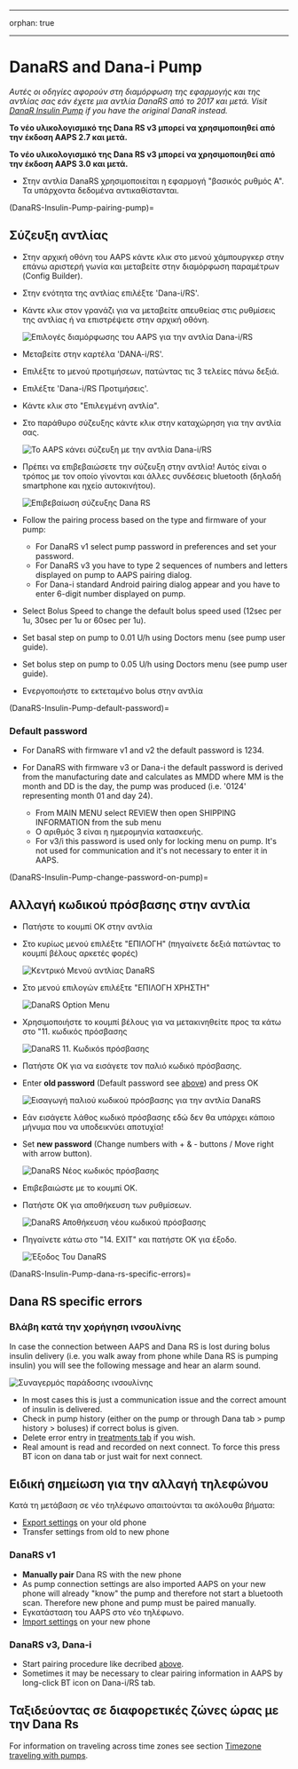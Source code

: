 * * *

orphan: true

* * *

# DanaRS and Dana-i Pump

*Αυτές οι οδηγίες αφορούν στη διαμόρφωση της εφαρμογής και της αντλίας σας εάν έχετε μια αντλία DanaRS από το 2017 και μετά. Visit [DanaR Insulin Pump](./DanaR-Insulin-Pump.md) if you have the original DanaR instead.*

**Το νέο υλικολογισμικό της Dana RS v3 μπορεί να χρησιμοποιηθεί από την έκδοση AAPS 2.7 και μετά.**

**Το νέο υλικολογισμικό της Dana RS v3 μπορεί να χρησιμοποιηθεί από την έκδοση AAPS 3.0 και μετά.**

* Στην αντλία DanaRS χρησιμοποιείται η εφαρμογή "βασικός ρυθμός Α". Τα υπάρχοντα δεδομένα αντικαθίστανται.

(DanaRS-Insulin-Pump-pairing-pump)=

## Σύζευξη αντλίας

* Στην αρχική οθόνη του AAPS κάντε κλικ στο μενού χάμπουργκερ στην επάνω αριστερή γωνία και μεταβείτε στην διαμόρφωση παραμέτρων (Config Builder).
* Στην ενότητα της αντλίας επιλέξτε 'Dana-i/RS'.
* Κάντε κλικ στον γρανάζι για να μεταβείτε απευθείας στις ρυθμίσεις της αντλίας ή να επιστρέψετε στην αρχική οθόνη.
    
    ![Επιλογές διαμόρφωσης του AAPS για την αντλία Dana-i/RS](../images/DanaRS_i_ConfigB.png)

* Μεταβείτε στην καρτέλα 'DANA-i/RS'.

* Επιλέξτε το μενού προτιμήσεων, πατώντας τις 3 τελείες πάνω δεξιά. 
* Επιλέξτε 'Dana-i/RS Προτιμήσεις'.
* Κάντε κλικ στο "Επιλεγμένη αντλία".
* Στο παράθυρο σύζευξης κάντε κλικ στην καταχώρηση για την αντλία σας.
    
    ![Το AAPS κάνει σύζευξη με την αντλία Dana-i/RS](../images/DanaRS_i_Pairing.png)

* Πρέπει να επιβεβαιώσετε την σύζευξη στην αντλία! </b> Αυτός είναι ο τρόπος με τον οποίο γίνονται και άλλες συνδέσεις bluetooth (δηλαδή smartphone και ηχείο αυτοκινήτου).
    
    ![Επιβεβαίωση σύζευξης Dana RS](../images/DanaRS_Pairing.png)

* Follow the pairing process based on the type and firmware of your pump:
    
    * For DanaRS v1 select pump password in preferences and set your password.
    * For DanaRS v3 you have to type 2 sequences of numbers and letters displayed on pump to AAPS pairing dialog.
    * For Dana-i standard Android pairing dialog appear and you have to enter 6-digit number displayed on pump.

* Select Bolus Speed to change the default bolus speed used (12sec per 1u, 30sec per 1u or 60sec per 1u).

* Set basal step on pump to 0.01 U/h using Doctors menu (see pump user guide).
* Set bolus step on pump to 0.05 U/h using Doctors menu (see pump user guide).
* Ενεργοποιήστε το εκτεταμένο bolus στην αντλία

(DanaRS-Insulin-Pump-default-password)=

### Default password

* For DanaRS with firmware v1 and v2 the default password is 1234.
* For DanaRS with firmware v3 or Dana-i the default password is derived from the manufacturing date and calculates as MMDD where MM is the month and DD is the day, the pump was produced (i.e. '0124' representing month 01 and day 24).
    
    * From MAIN MENU select REVIEW then open SHIPPING INFORMATION from the sub menu
    * Ο αριθμός 3 είναι η ημερομηνία κατασκευής. 
    * For v3/i this password is used only for locking menu on pump. It's not used for communication and it's not necessary to enter it in AAPS.

(DanaRS-Insulin-Pump-change-password-on-pump)=

## Αλλαγή κωδικού πρόσβασης στην αντλία

* Πατήστε το κουμπί OK στην αντλία
* Στο κυρίως μενού επιλέξτε "ΕΠΙΛΟΓΗ" (πηγαίνετε δεξιά πατώντας το κουμπί βέλους αρκετές φορές)
    
    ![Κεντρικό Μενού αντλίας DanaRS](../images/DanaRSPW_01_MainMenu.png)

* Στο μενού επιλογών επιλέξτε "ΕΠΙΛΟΓΗ ΧΡΗΣΤΗ"
    
    ![DanaRS Option Menu](../images/DanaRSPW_02_OptionMenu.png)

* Χρησιμοποιήστε το κουμπί βέλους για να μετακινηθείτε προς τα κάτω στο "11. κωδικός πρόσβασης
    
    ![DanaRS 11. Κωδικόs πρόσβασης](../images/DanaRSPW_03_11PW.png)

* Πατήστε OK για να εισάγετε τον παλιό κωδικό πρόσβασης.

* Enter **old password** (Default password see [above](#default-password)) and press OK
    
    ![Εισαγωγή παλιού κωδικού πρόσβασης για την αντλία DanaRS](../images/DanaRSPW_04_11PWenter.png)

* Εάν εισάγετε λάθος κωδικό πρόσβασης εδώ δεν θα υπάρχει κάποιο μήνυμα που να υποδεικνύει αποτυχία!

* Set **new password** (Change numbers with + & - buttons / Move right with arrow button).
    
    ![DanaRS Νέος κωδικός πρόσβασης](../images/DanaRSPW_05_PWnew.png)

* Επιβεβαιώστε με το κουμπί OK.

* Πατήστε OK για αποθήκευση των ρυθμίσεων.
    
    ![DanaRS Αποθήκευση νέου κωδικού πρόσβασης](../images/DanaRSPW_06_PWnewSave.png)

* Πηγαίνετε κάτω στο "14. EXIT" και πατήστε OK για έξοδο.
    
    ![Έξοδος Του DanaRS](../images/DanaRSPW_07_Exit.png)

(DanaRS-Insulin-Pump-dana-rs-specific-errors)=

## Dana RS specific errors

### Βλάβη κατά την χορήγηση ινσουλίνης

In case the connection between AAPS and Dana RS is lost during bolus insulin delivery (i.e. you walk away from phone while Dana RS is pumping insulin) you will see the following message and hear an alarm sound.

![Συναγερμός παράδοσης ινσουλίνης](../images/DanaRS_Error_bolus.png)

* In most cases this is just a communication issue and the correct amount of insulin is delivered.
* Check in pump history (either on the pump or through Dana tab > pump history > boluses) if correct bolus is given.
* Delete error entry in [treatments tab](#screens-bolus-carbs) if you wish.
* Real amount is read and recorded on next connect. To force this press BT icon on dana tab or just wait for next connect.

## Ειδική σημείωση για την αλλαγή τηλεφώνου

Κατά τη μετάβαση σε νέο τηλέφωνο απαιτούνται τα ακόλουθα βήματα:

* [Export settings](../Maintenance/ExportImportSettings.md) on your old phone
* Transfer settings from old to new phone

### DanaRS v1

* **Manually pair** Dana RS with the new phone
* As pump connection settings are also imported AAPS on your new phone will already "know" the pump and therefore not start a bluetooth scan. Therefore new phone and pump must be paired manually.
* Εγκατάσταση του AAPS στο νέο τηλέφωνο.
* [Import settings](../Maintenance/ExportImportSettings.md) on your new phone

### DanaRS v3, Dana-i

* Start pairing procedure like decribed [above](#pairing-pump).
* Sometimes it may be necessary to clear pairing information in AAPS by long-click BT icon on Dana-i/RS tab.

## Ταξιδεύοντας σε διαφορετικές ζώνες ώρας με την Dana Rs

For information on traveling across time zones see section [Timezone traveling with pumps](#timezone-traveling-danarv2-danars).